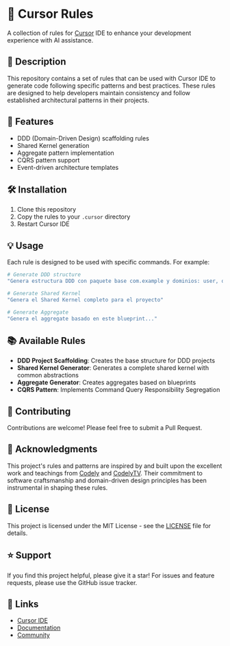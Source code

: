 # 🎯 Cursor Rules

A collection of rules for [Cursor](https://cursor.sh) IDE to enhance your development experience with AI assistance.

## 📝 Description

This repository contains a set of rules that can be used with Cursor IDE to generate code following specific patterns and best practices. These rules are designed to help developers maintain consistency and follow established architectural patterns in their projects.

## 🚀 Features

- DDD (Domain-Driven Design) scaffolding rules
- Shared Kernel generation
- Aggregate pattern implementation
- CQRS pattern support
- Event-driven architecture templates

## 🛠️ Installation

1. Clone this repository
2. Copy the rules to your `.cursor` directory
3. Restart Cursor IDE

## 💡 Usage

Each rule is designed to be used with specific commands. For example:

```bash
# Generate DDD structure
"Genera estructura DDD con paquete base com.example y dominios: user, order"

# Generate Shared Kernel
"Genera el Shared Kernel completo para el proyecto"

# Generate Aggregate
"Genera el aggregate basado en este blueprint..."
```

## 📚 Available Rules

- **DDD Project Scaffolding**: Creates the base structure for DDD projects
- **Shared Kernel Generator**: Generates a complete shared kernel with common abstractions
- **Aggregate Generator**: Creates aggregates based on blueprints
- **CQRS Pattern**: Implements Command Query Responsibility Segregation

## 🤝 Contributing

Contributions are welcome! Please feel free to submit a Pull Request.

## 🙏 Acknowledgments

This project's rules and patterns are inspired by and built upon the excellent work and teachings from [Codely](https://codely.com/) and [CodelyTV](https://github.com/CodelyTV/). Their commitment to software craftsmanship and domain-driven design principles has been instrumental in shaping these rules.

## 📄 License

This project is licensed under the MIT License - see the [LICENSE](LICENSE) file for details.

## ⭐ Support

If you find this project helpful, please give it a star! For issues and feature requests, please use the GitHub issue tracker.

## 🔗 Links

- [Cursor IDE](https://cursor.sh)
- [Documentation](https://cursor.sh/docs)
- [Community](https://community.cursor.sh)
